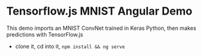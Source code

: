 # Tensorflow.js MNIST Angular Demo


This demo imports an MNIST ConvNet trained in Keras Python, then makes predictions with TensorFlow.js

- clone it, cd into it, `npm install && ng serve`

